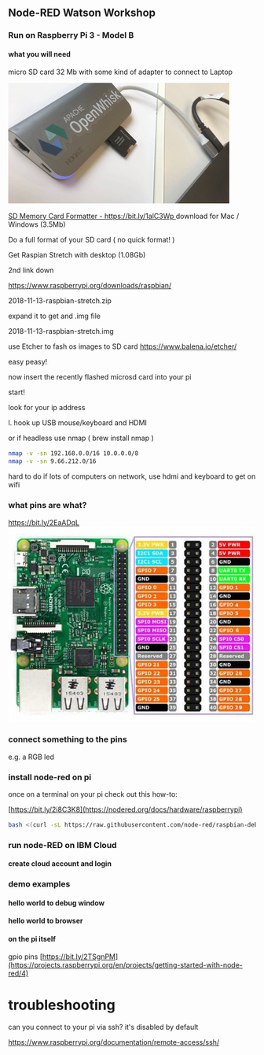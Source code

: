 
## Node-RED Watson Workshop

### Run on  Raspberry Pi 3 - Model B
#### what you will need
micro SD card 32 Mb
with some kind of adapter to connect to Laptop

![sd adapter](./resources/images/usb-c-adapter-hooke.gif)

 [SD Memory Card Formatter  - https://bit.ly/1alC3Wp ](https://www.sdcard.org/downloads/formatter_4/)
 download for Mac / Windows (3.5Mb)

 Do a full format of your SD card ( no quick format! )

 Get Raspian Stretch with desktop (1.08Gb)

 2nd link down

 https://www.raspberrypi.org/downloads/raspbian/

2018-11-13-raspbian-stretch.zip

expand it to get and .img file

2018-11-13-raspbian-stretch.img

use Etcher to fash os images to SD card
https://www.balena.io/etcher/

easy peasy!

now insert the recently flashed microsd card into your pi 

start!

look for your ip address

l. hook up USB mouse/keyboard and HDMI

or if headless use nmap ( brew install nmap )

```sh
nmap -v -sn 192.168.0.0/16 10.0.0.0/8
nmap -v -sn 9.66.212.0/16 
```
hard to do if lots of computers on network, use hdmi and keyboard to get on wifi


### what pins are what?
https://bit.ly/2EaADqL
![pins on Pi 3 model B](./resources/images/mobilefish-build-lora-gateway-using-raspberry-pi-3-model-b-and-rpi-3-pins.jpg)

### connect something to the pins
e.g. a RGB led


### install node-red on pi
once on a terminal on your pi check out this how-to:

[https://bit.ly/2i8C3K8](https://nodered.org/docs/hardware/raspberrypi)

```sh
bash <(curl -sL https://raw.githubusercontent.com/node-red/raspbian-deb-package/master/resources/update-nodejs-and-nodered)

```




### run node-RED on IBM Cloud
#### create cloud account and login

### demo examples

#### hello world to debug window

#### hello world to browser

#### on the pi itself
gpio pins
[https://bit.ly/2TSgnPM](https://projects.raspberrypi.org/en/projects/getting-started-with-node-red/4)


# troubleshooting
can you connect to your pi via ssh? it's disabled by default

https://www.raspberrypi.org/documentation/remote-access/ssh/

